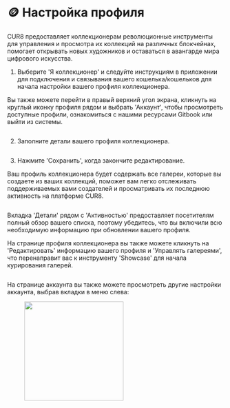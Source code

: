 # 🪙 Настройка профиля

CUR8 предоставляет коллекционерам революционные инструменты для управления и просмотра их коллекций на различных блокчейнах, помогает открывать новых художников и оставаться в авангарде мира цифрового искусства.&#x20;

1. Выберите 'Я коллекционер' и следуйте инструкциям в приложении для подключения и связывания вашего кошелька/кошельков для начала настройки вашего профиля коллекционера.

Вы также можете перейти в правый верхний угол экрана, кликнуть на круглый иконку профиля рядом и выбрать 'Аккаунт', чтобы просмотреть доступные профили, ознакомиться с нашими ресурсами Gitbook или выйти из системы.

<figure><img src="../../.gitbook/assets/Screenshot 2025-01-03 at 07.47.41.png" alt=""><figcaption></figcaption></figure>

2. Заполните детали вашего профиля коллекционера.

<figure><img src="../../.gitbook/assets/Screenshot 2025-01-03 at 07.49.11.png" alt=""><figcaption></figcaption></figure>

3. Нажмите 'Сохранить', когда закончите редактирование.

Ваш профиль коллекционера будет содержать все галереи, которые вы создаете из ваших коллекций, поможет вам легко отслеживать поддерживаемых вами создателей и просматривать их последнюю активность на платформе CUR8.

<figure><img src="../../.gitbook/assets/Screenshot 2025-01-03 at 08.10.42.png" alt=""><figcaption></figcaption></figure>

Вкладка 'Детали' рядом с 'Активностью' предоставляет посетителям полный обзор вашего списка, поэтому убедитесь, что вы включили всю необходимую информацию при обновлении вашего профиля.&#x20;

На странице профиля коллекционера вы также можете кликнуть на 'Редактировать' информацию вашего профиля и 'Управлять галереями', что перенаправит вас к инструменту 'Showcase' для начала курирования галерей.

<figure><img src="../../.gitbook/assets/Screenshot 2025-01-03 at 08.13.24.png" alt=""><figcaption></figcaption></figure>

На странице аккаунта вы также можете просмотреть другие настройки аккаунта, выбрав вкладки в меню слева:

<figure><img src="../../.gitbook/assets/Screenshot 2025-01-03 at 08.17.11.png" alt="" width="230"><figcaption></figcaption></figure>